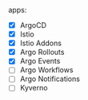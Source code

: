 apps:
- [x] ArgoCD
- [x] Istio
- [x] Istio Addons
- [x] Argo Rollouts
- [x] Argo Events
- [ ] Argo Workflows
- [ ] Argo Notifications
- [ ] Kyverno